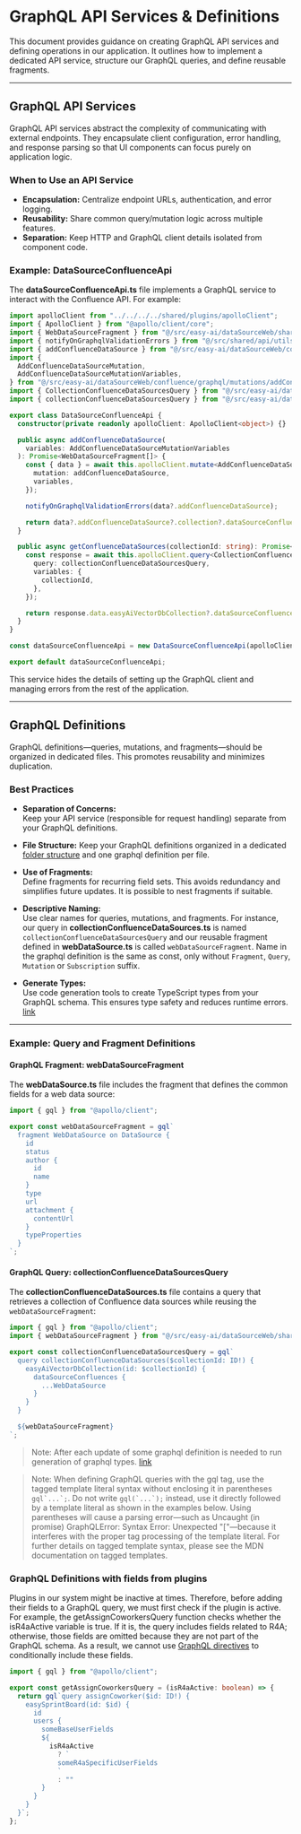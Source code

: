 # GraphQL API Services & Definitions

This document provides guidance on creating GraphQL API services and defining operations in our application. It outlines how to implement a dedicated API service, structure our GraphQL queries, and define reusable fragments.

---

## GraphQL API Services

GraphQL API services abstract the complexity of communicating with external endpoints. They encapsulate client configuration, error handling, and response parsing so that UI components can focus purely on application logic.

### When to Use an API Service
- **Encapsulation:** Centralize endpoint URLs, authentication, and error logging.
- **Reusability:** Share common query/mutation logic across multiple features.
- **Separation:** Keep HTTP and GraphQL client details isolated from component code.

### Example: DataSourceConfluenceApi

The **dataSourceConfluenceApi.ts** file implements a GraphQL service to interact with the Confluence API. For example:

```ts
import apolloClient from "../../../../shared/plugins/apolloClient";
import { ApolloClient } from "@apollo/client/core";
import { WebDataSourceFragment } from "@/src/easy-ai/dataSourceWeb/shared/graphql/fragments/webDataSource.generated";
import { notifyOnGraphqlValidationErrors } from "@/src/shared/api/utils";
import { addConfluenceDataSource } from "@/src/easy-ai/dataSourceWeb/confluence/graphql/mutations/addConfluenceDataSource";
import {
  AddConfluenceDataSourceMutation,
  AddConfluenceDataSourceMutationVariables,
} from "@/src/easy-ai/dataSourceWeb/confluence/graphql/mutations/addConfluenceDataSource.generated";
import { CollectionConfluenceDataSourcesQuery } from "@/src/easy-ai/dataSourceWeb/confluence/graphql/queries/collectionConfluenceDataSources.generated";
import { collectionConfluenceDataSourcesQuery } from "@/src/easy-ai/dataSourceWeb/confluence/graphql/queries/collectionConfluenceDataSources";

export class DataSourceConfluenceApi {
  constructor(private readonly apolloClient: ApolloClient<object>) {}

  public async addConfluenceDataSource(
    variables: AddConfluenceDataSourceMutationVariables
  ): Promise<WebDataSourceFragment[]> {
    const { data } = await this.apolloClient.mutate<AddConfluenceDataSourceMutation>({
      mutation: addConfluenceDataSource,
      variables,
    });

    notifyOnGraphqlValidationErrors(data?.addConfluenceDataSource);

    return data?.addConfluenceDataSource?.collection?.dataSourceConfluences || [];
  }

  public async getConfluenceDataSources(collectionId: string): Promise<WebDataSourceFragment[]> {
    const response = await this.apolloClient.query<CollectionConfluenceDataSourcesQuery>({
      query: collectionConfluenceDataSourcesQuery,
      variables: {
        collectionId,
      },
    });

    return response.data.easyAiVectorDbCollection?.dataSourceConfluences || [];
  }
}

const dataSourceConfluenceApi = new DataSourceConfluenceApi(apolloClient);

export default dataSourceConfluenceApi;
```

This service hides the details of setting up the GraphQL client and managing errors from the rest of the application.

---

## GraphQL Definitions

GraphQL definitions—queries, mutations, and fragments—should be organized in dedicated files. This promotes reusability and minimizes duplication.

### Best Practices

- **Separation of Concerns:**  
  Keep your API service (responsible for request handling) separate from your GraphQL definitions.

- **File Structure:**
  Keep your GraphQL definitions organized in a dedicated [folder structure](https://easysoftware.stoplight.io/docs/developer-portal-devs/cfd453fb9e5be-frontend-project-structure-and-architecture#32-module-structure) and one graphql definition per file.
  
- **Use of Fragments:**  
  Define fragments for recurring field sets. This avoids redundancy and simplifies future updates. It is possible to nest fragments if suitable.
- **Descriptive Naming:**  
  Use clear names for queries, mutations, and fragments. For instance, our query in **collectionConfluenceDataSources.ts** is named `collectionConfluenceDataSourcesQuery` and our reusable fragment defined in **webDataSource.ts** is called `webDataSourceFragment`.
  Name in the graphql definition is the same as const, only without `Fragment`, `Query`, `Mutation` or `Subscription` suffix.

- **Generate Types:**  
  Use code generation tools to create TypeScript types from your GraphQL schema. This ensures type safety and reduces runtime errors. [link](https://easysoftware.stoplight.io/docs/developer-portal-devs/a32e74fbf89d3-frontend-code-generator)

---

### Example: Query and Fragment Definitions

#### GraphQL Fragment: webDataSourceFragment

The **webDataSource.ts** file includes the fragment that defines the common fields for a web data source:

```ts
import { gql } from "@apollo/client";

export const webDataSourceFragment = gql`
  fragment WebDataSource on DataSource {
    id
    status
    author {
      id
      name
    }
    type
    url
    attachment {
      contentUrl
    }
    typeProperties
  }
`;
```

#### GraphQL Query: collectionConfluenceDataSourcesQuery

The **collectionConfluenceDataSources.ts** file contains a query that retrieves a collection of Confluence data sources while reusing the `webDataSourceFragment`:

```ts
import { gql } from "@apollo/client";
import { webDataSourceFragment } from "@/src/easy-ai/dataSourceWeb/shared/graphql/fragments/webDataSource";

export const collectionConfluenceDataSourcesQuery = gql`
  query collectionConfluenceDataSources($collectionId: ID!) {
    easyAiVectorDbCollection(id: $collectionId) {
      dataSourceConfluences {
        ...WebDataSource
      }
    }
  }

  ${webDataSourceFragment}
`;
```

<!-- theme: danger -->
> Note: After each update of some graphql definition is needed to run generation of graphql types. [link](https://easysoftware.stoplight.io/docs/developer-portal-devs/a32e74fbf89d3-frontend-code-generator)

<!-- theme: danger -->
> Note: When defining GraphQL queries with the gql tag, use the tagged template literal syntax without enclosing it in parentheses <code>gql\`...\`;</code>. Do not write <code>gql(\`...\`);</code> instead, use it directly followed by a template literal as shown in the examples below. Using parentheses will cause a parsing error—such as Uncaught (in promise) GraphQLError: Syntax Error: Unexpected "["—because it interferes with the proper tag processing of the template literal. For further details on tagged template syntax, please see the MDN documentation on tagged templates.

### GraphQL Definitions with fields from plugins

Plugins in our system might be inactive at times. Therefore, before adding their fields to a GraphQL query, we must first check if the plugin is active. For example, the getAssignCoworkersQuery function checks whether the isR4aActive variable is true. If it is, the query includes fields related to R4A; otherwise, those fields are omitted because they are not part of the GraphQL schema. As a result, we cannot use [GraphQL directives](https://graphql.org/learn/queries/#directives) to conditionally include these fields.

```ts
import { gql } from "@apollo/client";

export const getAssignCoworkersQuery = (isR4aActive: boolean) => {
  return gql`query assignCoworker($id: ID!) {
    easySprintBoard(id: $id) {
      id
      users {
        someBaseUserFields
        ${
          isR4aActive
            ? `
            someR4aSpecificUserFields
            `
            : ""
        }
      }
    }
  }`;
};
```
